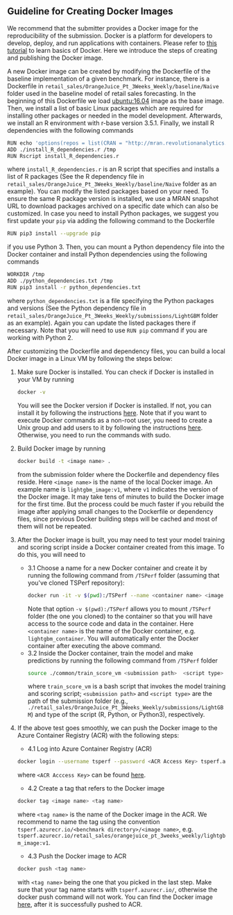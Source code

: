 ## Guideline for Creating Docker Images

We recommend that the submitter provides a Docker image for the reproducibility of the submission. Docker is a platform for developers to develop, deploy,
and run applications with containers. Please refer to [this tutorial](https://docs.docker.com/get-started/) to learn basics of Docker. Here we introduce the 
steps of creating and publishing the Docker image.

A new Docker image can be created by modifying the Dockerfile of the baseline implementation of a given benchmark. For instance, there is a Dockerfile in 
`retail_sales/OrangeJuice_Pt_3Weeks_Weekly/baseline/Naive` folder used in the baseline model of retail sales forecasting. In the beginning of this Dockerfile 
we load [ubuntu:16.04](https://hub.docker.com/_/ubuntu/) image as the base image. Then, we install a list of basic Linux packages which are required 
for installing other packages or needed in the model development. Afterwards, we install an R environment with r-base version 3.5.1. Finally, we install R 
dependencies with the following commands
```bash
RUN echo 'options(repos = list(CRAN = "http://mran.revolutionanalytics.com/snapshot/2018-08-27/"))' >> /etc/R/Rprofile.site
ADD ./install_R_dependencies.r /tmp
RUN Rscript install_R_dependencies.r
```
where `install_R_dependencies.r` is an R script that specifies and installs a list of R packages (See the R dependency file in `retail_sales/OrangeJuice_Pt_3Weeks_Weekly/baseline/Naive` folder as an example). You can modify the listed packages based on your 
need. To ensure the same R package version is installed, we use a MRAN snapshot URL to download packages archived on a specific date which can also be 
customized. In case you need to install Python packages, we suggest you first update your `pip` via adding the following command to the Dockerfile
```bash
RUN pip3 install --upgrade pip
```
if you use Python 3. Then, you can mount a Python dependency file into the Docker container and install Python dependencies using the following commands
```bash
WORKDIR /tmp
ADD ./python_dependencies.txt /tmp
RUN pip3 install -r python_dependencies.txt
```
where `python_dependencies.txt` is a file specifying the Python packages and versions (See the Python dependency file in 
`retail_sales/OrangeJuice_Pt_3Weeks_Weekly/submissions/LightGBM` folder as an example). Again you can update the listed packages there if necessary. Note that you will need to use `RUN pip` command if you are working with Python 2.

After customizing the Dockerfile and dependency files, you can build a local Docker image in a Linux VM by following the steps below:

1. Make sure Docker is installed. You can check if Docker is installed in your VM by running
    ```bash
    docker -v
    ```
    You will see the Docker version if Docker is installed. If not, you can install it by following the instructions [here](https://docs.docker.com/install/linux/docker-ce/ubuntu/). Note that if you want to execute Docker commands as a non-root user, you need to create a Unix group and add users to it by following the instructions [here](https://docs.docker.com/install/linux/linux-postinstall/#manage-docker-as-a-non-root-user). Otherwise, you need to run the commands with sudo. 

2. Build Docker image by running
    ```bash
    docker build -t <image name> .
    ```
    from the submission folder where the Dockerfile and dependency files reside. Here `<image name>` is the name of the local Docker image. An example name  is `lightgbm_image:v1`, where `v1` indicates the version of the Docker image. It may take tens of minutes to build the Docker image for the first time. But the process could be much faster if you rebuild the image after applying small changes to the Dockerfile or dependency files, since previous Docker building steps will be cached and most of them will not be repeated.  
    
3. After the Docker image is built, you may need to test your model training and scoring script inside a Docker container created from this image. To do this, you will need to
    * 3.1 Choose a name for a new Docker container and create it by running the following command from `/TSPerf` folder (assuming that you've cloned TSPerf repository):
        ```bash
        docker run -it -v $(pwd):/TSPerf --name <container name> <image name>
        ```
        Note that option `-v $(pwd):/TSPerf` allows you to mount `/TSPerf` folder (the one you cloned) to the container so that you will have access to the source code and data in the container. Here `<container name>` is the name of the Docker container, e.g. `lightgbm_container`. You will automatically enter the Docker container after executing the above command. 
    * 3.2 Inside the Docker container, train the model and make predictions by running the following command from `/TSPerf` folder
        ```bash
        source ./common/train_score_vm <submission path>  <script type> 
        ```
        where `train_score_vm` is a bash script that invokes the model training and scoring script; `<submission path>` and `<script type>` are the path of the submission folder (e.g., `./retail_sales/OrangeJuice_Pt_3Weeks_Weekly/submissions/LightGBM`) and type of the script (R, Python, or Python3), respectively. 

4. If the above test goes smoothly, we can push the Docker image to the Azure Container Registry (ACR) with the following steps:
    * 4.1 Log into Azure Container Registry (ACR)
    ```bash
    docker login --username tsperf --password <ACR Access Key> tsperf.azurecr.io
    ``` 
    where `<ACR Acccess Key>` can be found [here](https://ms.portal.azure.com/#@microsoft.onmicrosoft.com/resource/subscriptions/ff18d7a8-962a-406c-858f-49acd23d6c01/resourceGroups/tsperf/providers/Microsoft.ContainerRegistry/registries/tsperf/accessKey).
    * 4.2 Create a tag that refers to the Docker image
    ```bash
    docker tag <image name> <tag name>
    ```
    where `<tag name>` is the name of the Docker image in the ACR. We recommend to name the tag using the convention `tsperf.azurecr.io/<benchmark directory>/<image name>`, e.g. `tsperf.azurecr.io/retail_sales/orangejuice_pt_3weeks_weekly/lightgbm_image:v1`.
    * 4.3 Push the Docker image to ACR
    ```bash
    docker push <tag name>
    ```
    with `<tag name>` being the one that you picked in the last step. Make sure that your tag name starts with `tsperf.azurecr.io/`, otherwise the docker push command will not work. You can find the Docker image [here](https://ms.portal.azure.com/#@microsoft.onmicrosoft.com/resource/subscriptions/ff18d7a8-962a-406c-858f-49acd23d6c01/resourceGroups/tsperf/providers/Microsoft.ContainerRegistry/registries/tsperf/repository), after it is successfully pushed to ACR.